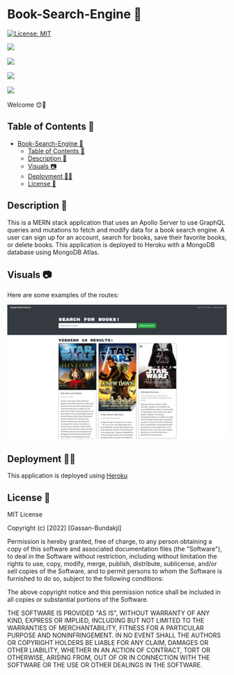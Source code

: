# Book-Search-Engine 📖

[![License: MIT](https://img.shields.io/badge/License-MIT-yellow.svg)](https://opensource.org/licenses/MIT)

![](https://img.shields.io/badge/MongoDB-4EA94B?style=for-the-badge&logo=mongodb&logoColor=white)

![](https://img.shields.io/badge/Express.js-404D59?style=for-the-badge)

![](https://img.shields.io/badge/React-20232A?style=for-the-badge&logo=react&logoColor=61DAFB)

![](https://img.shields.io/badge/Node.js-43853D?style=for-the-badge&logo=node.js&logoColor=white)

Welcome 😊👋

## Table of Contents 📓

- [Book-Search-Engine 📖](#book-search-engine-)
  - [Table of Contents 📓](#table-of-contents-)
  - [Description 📝](#description-)
  - [Visuals 📷](#visuals-)
  - [Deployment 👨‍💻](#deployment-)
  - [License 🔑](#license-)

## Description 📝

 This is a MERN stack application that uses an Apollo Server to use GraphQL queries and mutations to fetch and modify data for a book search engine. A user can sign up for an account, search for books, save their favorite books, or delete books. This application is deployed to Heroku with a MongoDB database using MongoDB Atlas.

## Visuals 📷

Here are some examples of the routes:

<img src = "client\public\images\book-engine.png" width = "600px">

<br>

## Deployment 👨‍💻

This application is deployed using [Heroku](https://murmuring-journey-13535.herokuapp.com/)

## License 🔑

MIT License

Copyright (c) [2022] [Gassan-Bundakji]

Permission is hereby granted, free of charge, to any person obtaining a copy of this software and associated documentation files (the "Software"), to deal in the Software without restriction, including without limitation the rights to use, copy, modify, merge, publish, distribute, sublicense, and/or sell copies of the Software, and to permit persons to whom the Software is furnished to do so, subject to the following conditions:

The above copyright notice and this permission notice shall be included in all copies or substantial portions of the Software.

THE SOFTWARE IS PROVIDED "AS IS", WITHOUT WARRANTY OF ANY KIND, EXPRESS OR IMPLIED, INCLUDING BUT NOT LIMITED TO THE WARRANTIES OF MERCHANTABILITY, FITNESS FOR A PARTICULAR PURPOSE AND NONINFRINGEMENT. IN NO EVENT SHALL THE AUTHORS OR COPYRIGHT HOLDERS BE LIABLE FOR ANY CLAIM, DAMAGES OR OTHER LIABILITY, WHETHER IN AN ACTION OF CONTRACT, TORT OR OTHERWISE, ARISING FROM, OUT OF OR IN CONNECTION WITH THE SOFTWARE OR THE USE OR OTHER DEALINGS IN THE SOFTWARE.